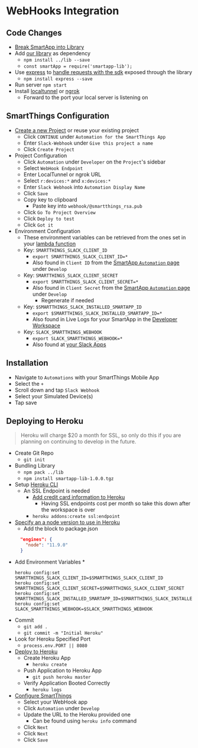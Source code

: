 # WebHooks Integration

## Code Changes
* [Break SmartApp into Library](../README.md)
* Add [our library](../lib/README.md) as dependency
    * `npm install ../lib --save`
    * `const smartApp = require('smartapp-lib');`
* Use [express](https://expressjs.com/) to [handle requests with the sdk](https://github.com/SmartThingsCommunity/smartapp-sdk-nodejs/#running-it-as-a-web-service) exposed through the library
    * `npm install express --save`
* Run server `npm start`
* Install [localtunnel](https://localtunnel.github.io/www/) or [ngrok](https://ngrok.com/download)
    * Forward to the port your local server is listening on

## SmartThings Configuration
* [Create a new Project](https://smartthings.developer.samsung.com/workspace/projects/new) or reuse your existing project
    * Click `CONTINUE` under `Automation for the SmartThings App`
    * Enter `Slack-Webhook` under `Give this project a name`
    * Click `Create Project`
* Project Configuration
    * Click `Automation` under `Developer` on the `Project`'s sidebar
    * Select `WebHook Endpoint`
    * Enter LocalTunnel or ngrok URL
    * Select `r:devices:*` and `x:devices:*`
    * Enter `Slack Webhook` into `Automation Display Name`
    * Click `Save`
    * Copy key to clipboard
        * Paste key into `webhook/@smartthings_rsa.pub`
    * Click `Go To Project Overview`
    * Click `Deploy to test`
    * Click `Got it`
* Environment Configuration
    * These environment variables can be retrieved from the ones set in your [lambda function](https://console.aws.amazon.com/lambda/home?region=us-east-2#/functions/SmartThings-Slack?tab=graph)
    * Key: `SMARTTHINGS_SLACK_CLIENT_ID` 
        * `export SMARTTHINGS_SLACK_CLIENT_ID=*`
        * Also found in `Client ID` from the [SmartApp `Automation` page](https://smartthings.developer.samsung.com/workspace/projects) under `Develop`
    * Key: `SMARTTHINGS_SLACK_CLIENT_SECRET`
        * `export SMARTTHINGS_SLACK_CLIENT_SECRET=*`
        * Also found in `Client Secret` from the [SmartApp `Automation` page](https://smartthings.developer.samsung.com/workspace/projects) under `Develop`
            * Regenerate if needed
    * Key: `$SMARTTHINGS_SLACK_INSTALLED_SMARTAPP_ID`
        * `export $SMARTTHINGS_SLACK_INSTALLED_SMARTAPP_ID=*`   
        * Also found in Live Logs for your SmartApp in the [Developer Workspace](https://smartthings.developer.samsung.com/workspace/projects)
    * Key: `SLACK_SMARTTHINGS_WEBHOOK`
        * `export SLACK_SMARTTHINGS_WEBHOOK=*`
        * Also found at [your Slack Apps](https://api.slack.com/apps)


## Installation
* Navigate to `Automations` with your SmartThings Mobile App
* Select the `+`
* Scroll down and tap `Slack Webhook`
* Select your Simulated Device(s)
* Tap save

## Deploying to Heroku

>  Heroku will charge $20 a month for SSL, so only do this if you are
planning on continuing to develop in the future.

* Create Git Repo
    * `git init`
* Bundling Library
    * `npm pack ../lib`
    * `npm install smartapp-lib-1.0.0.tgz`
* Setup [Heroku CLI](https://devcenter.heroku.com/articles/getting-started-with-nodejs#set-up)
    * An SSL Endpoint is needed
        * [Add credit card information to Heroku](https://dashboard.heroku.com/account/billing)
            * Having SSL endpoints cost per month so take this down after the workspace is over
        * `heroku addons:create ssl:endpoint`
* [Specify an a node version to use in Heroku](https://devcenter.heroku.com/articles/nodejs-support#specifying-a-node-js-version)
    * Add the block to package.json
    ```json
      "engines": {
        "node": "11.9.0"
      }
    ```
* Add Environment Variables
    *
    ```
    heroku config:set SMARTTHINGS_SLACK_CLIENT_ID=$SMARTTHINGS_SLACK_CLIENT_ID
    heroku config:set SMARTTHINGS_SLACK_CLIENT_SECRET=$SMARTTHINGS_SLACK_CLIENT_SECRET
    heroku config:set SMARTTHINGS_SLACK_INSTALLED_SMARTAPP_ID=$SMARTTHINGS_SLACK_INSTALLED_SMARTAPP_ID
    heroku config:set SLACK_SMARTTHINGS_WEBHOOK=$SLACK_SMARTTHINGS_WEBHOOK
    ````
* Commit
    * `git add .`
    * `git commit -m "Initial Heroku"`
* Look for Heroku Specified Port
    * `process.env.PORT || 8080`
* [Deploy to Heroku](https://devcenter.heroku.com/articles/getting-started-with-nodejs#deploy-the-app)
    * Create Heroku App
        * `heroku create`
    * Push Application to Heroku App
        * `git push heroku master`
    * Verify Application Booted Correctly
        * `heroku logs`
* [Configure SmartThings](https://smartthings.developer.samsung.com/workspace/projects)
    * Select your WebHook app
    * Click `Automation` under `Develop`
    * Update the URL to the Heroku provided one
        * Can be found using `heroku info` command
    * Click `Next`
    * Click `Next`
    * Click `Save`
